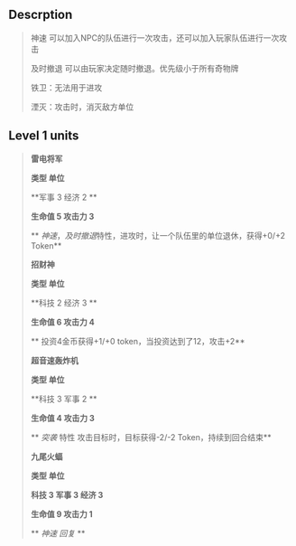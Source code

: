 ## Descrption
>神速 可以加入NPC的队伍进行一次攻击，还可以加入玩家队伍进行一次攻击
>
>及时撤退 可以由玩家决定随时撤退。优先级小于所有奇物牌
>
>铁卫：无法用于进攻
>
>湮灭：攻击时，消灭敌方单位
## Level 1 units
>
> **雷电将军**
> 
>**类型 单位**
> 
> **军事 3 经济 2	**
> 
> **生命值	5	攻击力	3**
> 
> ** *神速*，*及时撤退*特性，进攻时，让一个队伍里的单位退休，获得+0/+2 Token**
> 
>
> **招财神**
> 
>**类型 单位**
> 
> **科技 2 经济 3	**
> 
> **生命值	6	攻击力	4**
> 
> ** 投资4金币获得+1/+0 token，当投资达到了12，攻击+2**
> 
>
> **超音速轰炸机**
> 
>**类型 单位**
> 
> **科技 3 军事 2	**
> 
> **生命值	4	攻击力	3**
> 
> ** *突袭* 特性 攻击目标时，目标获得-2/-2 Token，持续到回合结束**
> 
>
> **九尾火蝠**
> 
>**类型 单位**
> 
> **科技 3 军事 3 经济 3**
> 
> **生命值	9	攻击力	1**
> 
> ** *神速* *回复* **
> 
